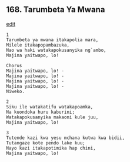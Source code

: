 ## 168. Tarumbeta Ya Mwana
[edit](https://docs.google.com/document/d/1QnyRo6ciZNZM6YH8xt43N_PFRSX4elnV/edit?mode=html)




    1
    Tarumbeta ya mwana itakapolia mara,
    Milele itakapopambazuka,
    Nao wa haki watakapokusanyika ng`ambo,
    Majina yaitwapo, lo!

    Chorus
    Majina yaitwapo, lo! -
    Majina yaitwapo, lo! -
    Majina yaitwapo, lo! -
    Majina yaitwapo, lo! -
    Niweko.

    2
    Siku ile watakatifu watakapoamka,
    Na kuondoka huru kaburini;
    Watakapokusanyika makaoni kule juu,
    Majina yaitwapo, lo!

    3
    Tutende kazi kwa yesu mchana kutwa kwa bidii,
    Tutangaze kote pendo lake kuu;
    Nayo kazi itakapotimika hap chini,
    Majina yaitwapo, lo!






